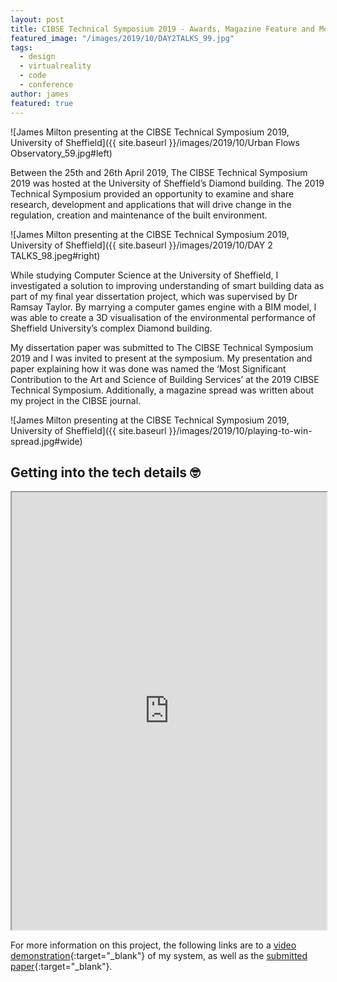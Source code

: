 ```yaml
---
layout: post
title: CIBSE Technical Symposium 2019 - Awards, Magazine Feature and More
featured_image: "/images/2019/10/DAY2TALKS_99.jpg"
tags:
  - design
  - virtualreality
  - code
  - conference
author: james
featured: true
---
```


![James Milton presenting at the CIBSE Technical Symposium 2019, University of Sheffield]({{ site.baseurl }}/images/2019/10/Urban Flows Observatory_59.jpg#left)

Between the 25th and 26th April 2019, The CIBSE Technical Symposium 2019 was hosted at the University of Sheffield’s Diamond building. The 2019 Technical Symposium provided an opportunity to examine and share research, development and applications that will drive change in the regulation, creation and maintenance of the built environment.

![James Milton presenting at the CIBSE Technical Symposium 2019, University of Sheffield]({{ site.baseurl }}/images/2019/10/DAY 2 TALKS_98.jpeg#right)


While studying Computer Science at the University of Sheffield, I investigated a solution to improving understanding of smart building data as part of my final year dissertation project, which was supervised by Dr Ramsay Taylor. By marrying a computer games engine with a BIM model, I was able to create a 3D visualisation of the environmental performance of Sheffield University’s complex Diamond building.


My dissertation paper was submitted to The CIBSE Technical Symposium 2019 and I was invited to present at the symposium. My presentation and paper explaining how it was done was named the ‘Most Significant Contribution to the Art and Science of Building Services’ at the 2019 CIBSE Technical Symposium. Additionally, a magazine spread was written about my project in the CIBSE journal.

![James Milton presenting at the CIBSE Technical Symposium 2019, University of Sheffield]({{ site.baseurl }}/images/2019/10/playing-to-win-spread.jpg#wide)

## Getting into the tech details 🤓

<iframe src="https://drive.google.com/file/d/17Txf8loNDrvLOboYrNfnUHdQVQ5cPO9s/preview" width="100%" height="700"></iframe>

For more information on this project, the following links are to a [video demonstration](https://www.youtube.com/watch?v=xQKAFD06nfw&feature=youtu.be){:target="_blank"} of my system, as well as the [submitted paper](https://www.researchgate.net/publication/331651264_Visually_Displaying_Past_and_Present_Smart_Building_Data_Through_Virtual_Reality){:target="_blank"}.
